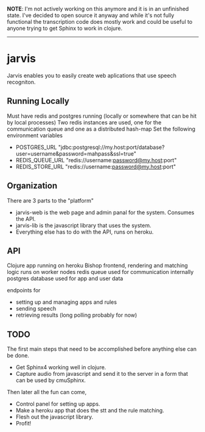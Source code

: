 **NOTE**: I'm not actively working on this anymore and it is in an unfinished state. I've decided to open source it anyway and while it's not fully functional the transcription code does mostly work and could be useful to anyone trying to get Sphinx to work in clojure.

-------------------------------

# jarvis

Jarvis enables you to easily create web aplications that use speech
recogniton.

## Running Locally

Must have redis and postgres running (locally or somewhere that can
be hit by local processes)
Two redis instances are used, one for the communication queue and one
as a distributed hash-map
Set the following environment variables

* POSTGRES_URL "jdbc:postgresql://my.host:port/database?user=username&password=mahpass&ssl=true"
* REDIS_QUEUE_URL    "redis://username:password@my.host:port"
* REDIS_STORE_URL    "redis://username:password@my.host:port"

## Organization

There are 3 parts to the "platform"

* jarvis-web is the web page and admin panal for the system. Consumes
the API.
* jarvis-lib is the javascript library that uses the system.
* Everything else has to do with the API, runs on heroku.

## API

Clojure app running on heroku
Bishop frontend,
rendering and matching logic runs on worker nodes
redis queue used for communication internally
postgres database used for app and user data

endpoints for

* setting up and managing apps and rules
* sending speech
* retrieving results (long polling probably for now)

## TODO
The first main steps that need to be accomplished before anything else
can be done.

* Get Sphinx4 working well in clojure.
* Capture audio from javascript and send it to the server in a form
that can be used by cmuSphinx.

Then later all the fun can come,

* Control panel for setting up apps.
* Make a heroku app that does the stt and the rule matching.
* Flesh out the javascript library.
* Profit!
